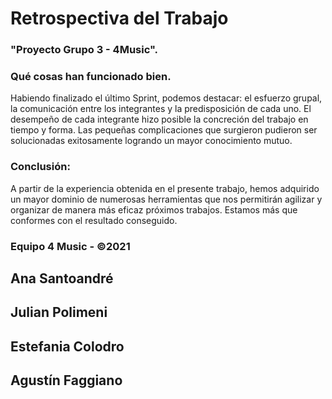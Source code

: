 # Retrospectiva del Trabajo
### "Proyecto Grupo 3 - 4Music".

### Qué cosas han funcionado bien.
Habiendo finalizado el último Sprint, podemos destacar: el esfuerzo grupal, la comunicación entre los integrantes y la predisposición de cada uno. 
El desempeño de cada integrante hizo posible la concreción del trabajo en tiempo y forma. 
Las pequeñas complicaciones que surgieron pudieron ser solucionadas exitosamente logrando un mayor conocimiento mutuo.

### Conclusión:
A partir de la experiencia obtenida en el presente trabajo, hemos adquirido un mayor dominio de numerosas herramientas que nos permitirán agilizar y organizar de manera más eficaz próximos trabajos.
Estamos más que conformes con el resultado conseguido.

### Equipo 4 Music - ©2021

## Ana Santoandré
## Julian Polimeni
## Estefania Colodro
## Agustín Faggiano

